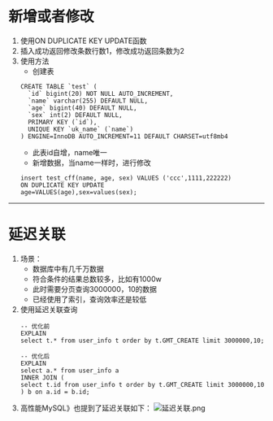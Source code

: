 # 新增或者修改
1. 使用ON DUPLICATE KEY UPDATE函数
2. 插入成功返回修改条数行数1，修改成功返回条数为2
3. 使用方法
   + 创建表
   ```
   CREATE TABLE `test` (
     `id` bigint(20) NOT NULL AUTO_INCREMENT,
     `name` varchar(255) DEFAULT NULL,
     `age` bigint(40) DEFAULT NULL,
     `sex` int(2) DEFAULT NULL,
     PRIMARY KEY (`id`),
     UNIQUE KEY `uk_name` (`name`)
   ) ENGINE=InnoDB AUTO_INCREMENT=11 DEFAULT CHARSET=utf8mb4
   ```
   + 此表id自增，name唯一
   + 新增数据，当name一样时，进行修改
   ```
   insert test_cff(name, age, sex) VALUES ('ccc',1111,222222)
   ON DUPLICATE KEY UPDATE
   age=VALUES(age),sex=values(sex);
   ```
---


# 延迟关联
1. 场景： 
   + 数据库中有几千万数据
   + 符合条件的结果总数较多，比如有1000w
   + 此时需要分页查询3000000，10的数据
   + 已经使用了索引，查询效率还是较低
2. 使用延迟关联查询
    ```
    -- 优化前
    EXPLAIN
    select t.* from user_info t order by t.GMT_CREATE limit 3000000,10;
    
    -- 优化后
    EXPLAIN
    select a.* from user_info a
    INNER JOIN (
    select t.id from user_info t order by t.GMT_CREATE limit 3000000,10
    ) b on a.id = b.id;
    ```
3. 高性能MySQL》也提到了延迟关联如下：
![延迟关联.png](https://s2.ax1x.com/2019/03/25/AtDebR.png)